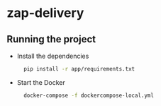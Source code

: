# zap-delivery

## Running the project

- Install the dependencies
  ```bash
    pip install -r app/requirements.txt
    ```

- Start the Docker
  ```bash
    docker-compose -f dockercompose-local.yml
    ```
  
    